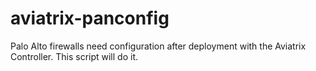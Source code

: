 # aviatrix-panconfig
Palo Alto firewalls need configuration after deployment with the Aviatrix Controller. This script will do it.
